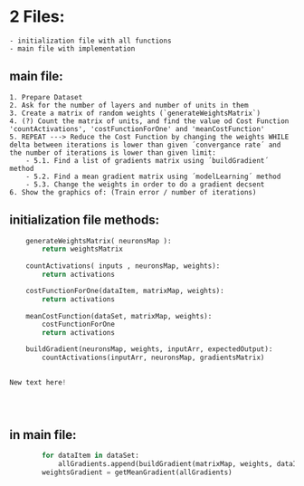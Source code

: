# 2 Files:
    - initialization file with all functions
    - main file with implementation

## main file:
    1. Prepare Dataset
    2. Ask for the number of layers and number of units in them
    3. Create a matrix of random weights (`generateWeightsMatrix`)
    4. (?) Count the matrix of units, and find the value od Cost Function 'countActivations', 'costFunctionForOne' and 'meanCostFunction'
    5. REPEAT ---> Reduce the Cost Function by changing the weights WHILE delta between iterations is lower than given ´convergance rate´ and the number of iterations is lower than given limit:
        - 5.1. Find a list of gradients matrix using ´buildGradient´ method
        - 5.2. Find a mean gradient matrix using ´modelLearning´ method
        - 5.3. Change the weights in order to do a gradient decsent
    6. Show the graphics of: (Train error / number of iterations)

## initialization file methods:

```python
    generateWeightsMatrix( neuronsMap ):
        return weightsMatrix
    
    countActivations( inputs , neuronsMap, weights):
        return activations

    costFunctionForOne(dataItem, matrixMap, weights):
        return activations
    
    meanCostFunction(dataSet, matrixMap, weights):
        costFunctionForOne
        return activations

    buildGradient(neuronsMap, weights, inputArr, expectedOutput):
        countActivations(inputArr, neuronsMap, gradientsMatrix)
    

New text here!


    
```

## in main file:
```python
        for dataItem in dataSet:
            allGradients.append(buildGradient(matrixMap, weights, dataItem['input'], dataItem['output']))
        weightsGradient = getMeanGradient(allGradients)
```

